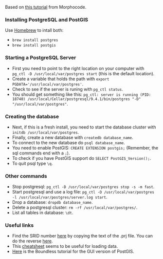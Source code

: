 Based on [this tutorial](http://morphocode.com/how-to-install-postgis-on-mac-os-x/) from Morphocode.

### Installing PostgreSQL and PostGIS
Use [Homebrew](http://brew.sh/) to intall both:
* `brew install postgres`
* `brew install postgis`

### Starting a PostgreSQL Server
* First you need to point to the right location on your computer with `pg_ctl -D /usr/local/var/postgres start` (this is the default location).
* Create a variable that holds the path with `export PGDATA='/usr/local/var/postgres'`.
* Check to see if the server is runing with `pg_ctl status`.
* You should get something like this: `pg_ctl: server is running (PID: 18740)
/usr/local/Cellar/postgresql/9.4.1/bin/postgres "-D" "/usr/local/var/postgres"`.

### Creating the database
* Next, if this is a fresh install, you need to start the database cluster with `initdb /usr/local/var/postgres`.
* Finally, create a new database with `createdb database_name`.
* To connect to the new database do `psql database_name`.
* You need to enable PostGIS: `CREATE EXTENSION postgis;` (Remember, the sql commands end with a `;`).
* To check if you have PostGIS support do `SELECT PostGIS_Version();`.
* To quit psql type `\q`.

### Other commands
* Stop postgresql: `pg_ctl -D /usr/local/var/postgres stop -s -m fast`.
* Start postgresql and use a log file: `pg_ctl -D /usr/local/var/postgres -l /usr/local/var/postgres/server.log start`.
* Drop a database: `dropdb database_name`.
* Delete a postgresql cluster: `rm -rf /usr/local/var/postgres/`.
* List all tables in database: `\dt`.

### Useful links
* Find the SRID number [here](http://prj2epsg.org/search) by copying the text of the .prj file. You can do the reverse [here](http://www.epsg-registry.org/).
* This [cheatsheet](http://www.bostongis.com/pgsql2shp_shp2pgsql_quickguide.bqg) seems to be useful for loading data.
* [Here](http://workshops.boundlessgeo.com/postgis-intro/index.html) is the Boundless tutorial for the GUI version of PostGIS.